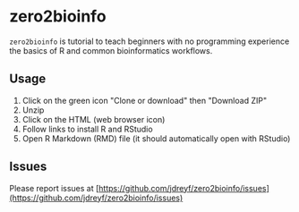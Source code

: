 # zero2bioinfo

`zero2bioinfo` is tutorial to teach beginners with no programming experience the basics of R and common bioinformatics workflows.

## Usage
1. Click on the green icon "Clone or download" then "Download ZIP"
2. Unzip
3. Click on the HTML (web browser icon)
4. Follow links to install R and RStudio
5. Open R Markdown (RMD) file (it should automatically open with RStudio)

## Issues
Please report issues at [https://github.com/jdreyf/zero2bioinfo/issues](https://github.com/jdreyf/zero2bioinfo/issues)